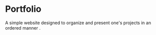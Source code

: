 # Portfolio
A simple website designed to organize and present one's projects in an ordered manner .
